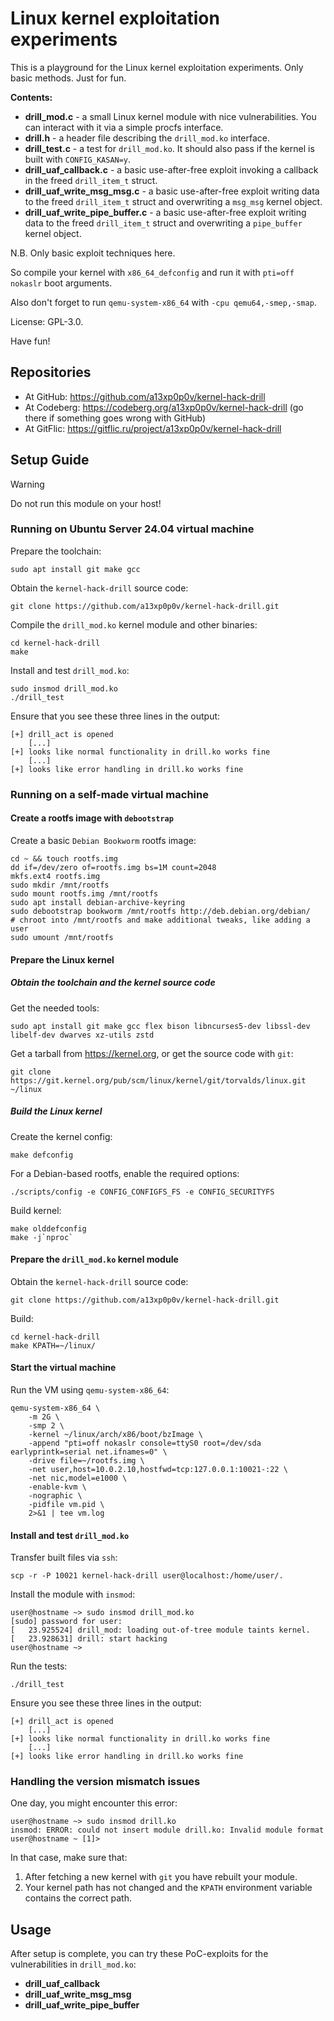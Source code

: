 # Linux kernel exploitation experiments

This is a playground for the Linux kernel exploitation experiments.
Only basic methods. Just for fun.

__Contents:__

  - __drill_mod.c__ - a small Linux kernel module with nice vulnerabilities. You can interact with it via a simple procfs interface.
  - __drill.h__ - a header file describing the `drill_mod.ko` interface.
  - __drill_test.c__ - a test for `drill_mod.ko`. It should also pass if the kernel is built with `CONFIG_KASAN=y`.
  - __drill_uaf_callback.c__ - a basic use-after-free exploit invoking a callback in the freed `drill_item_t` struct.
  - __drill_uaf_write_msg_msg.c__ - a basic use-after-free exploit writing data to the freed `drill_item_t` struct and overwriting a `msg_msg` kernel object.
  - __drill_uaf_write_pipe_buffer.c__ - a basic use-after-free exploit writing data to the freed `drill_item_t` struct and overwriting a `pipe_buffer` kernel object.

N.B. Only basic exploit techniques here.

So compile your kernel with `x86_64_defconfig` and run it with `pti=off nokaslr` boot arguments.

Also don't forget to run `qemu-system-x86_64` with `-cpu qemu64,-smep,-smap`.

License: GPL-3.0.

Have fun!

## Repositories

 - At GitHub: <https://github.com/a13xp0p0v/kernel-hack-drill>
 - At Codeberg: <https://codeberg.org/a13xp0p0v/kernel-hack-drill> (go there if something goes wrong with GitHub)
 - At GitFlic: <https://gitflic.ru/project/a13xp0p0v/kernel-hack-drill>

[1]: https://bugs.chromium.org/p/project-zero/issues/detail?id=1792&desc=2

## Setup Guide

> [!WARNING]
> Do not run this module on your host!

### Running on Ubuntu Server 24.04 virtual machine

Prepare the toolchain:
```
sudo apt install git make gcc
```

Obtain the `kernel-hack-drill` source code:
```
git clone https://github.com/a13xp0p0v/kernel-hack-drill.git
```

Compile the `drill_mod.ko` kernel module and other binaries:
```
cd kernel-hack-drill
make
```

Install and test `drill_mod.ko`:
```
sudo insmod drill_mod.ko
./drill_test
```

Ensure that you see these three lines in the output:
```
[+] drill_act is opened
	[...]
[+] looks like normal functionality in drill.ko works fine
	[...]
[+] looks like error handling in drill.ko works fine
```

### Running on a self-made virtual machine

#### Create a rootfs image with `debootstrap`

Create a basic `Debian Bookworm` rootfs image:
```
cd ~ && touch rootfs.img
dd if=/dev/zero of=rootfs.img bs=1M count=2048
mkfs.ext4 rootfs.img
sudo mkdir /mnt/rootfs
sudo mount rootfs.img /mnt/rootfs
sudo apt install debian-archive-keyring
sudo debootstrap bookworm /mnt/rootfs http://deb.debian.org/debian/
# chroot into /mnt/rootfs and make additional tweaks, like adding a user
sudo umount /mnt/rootfs
```

#### Prepare the Linux kernel

##### Obtain the toolchain and the kernel source code

Get the needed tools:
```
sudo apt install git make gcc flex bison libncurses5-dev libssl-dev libelf-dev dwarves xz-utils zstd
```

Get a tarball from https://kernel.org, or get the source code with `git`:
```
git clone https://git.kernel.org/pub/scm/linux/kernel/git/torvalds/linux.git ~/linux
```

##### Build the Linux kernel

Create the kernel config:
```
make defconfig
```

For a Debian-based rootfs, enable the required options:
```
./scripts/config -e CONFIG_CONFIGFS_FS -e CONFIG_SECURITYFS
```

Build kernel:
```
make olddefconfig
make -j`nproc`
```

#### Prepare the `drill_mod.ko` kernel module

Obtain the `kernel-hack-drill` source code:
```
git clone https://github.com/a13xp0p0v/kernel-hack-drill.git
```

Build:
```
cd kernel-hack-drill
make KPATH=~/linux/
```

#### Start the virtual machine

Run the VM using `qemu-system-x86_64`:
```
qemu-system-x86_64 \
	-m 2G \
	-smp 2 \
	-kernel ~/linux/arch/x86/boot/bzImage \
	-append "pti=off nokaslr console=ttyS0 root=/dev/sda earlyprintk=serial net.ifnames=0" \
	-drive file=~/rootfs.img \
	-net user,host=10.0.2.10,hostfwd=tcp:127.0.0.1:10021-:22 \
	-net nic,model=e1000 \
	-enable-kvm \
	-nographic \
	-pidfile vm.pid \
	2>&1 | tee vm.log
```

#### Install and test `drill_mod.ko`

Transfer built files via `ssh`:
```
scp -r -P 10021 kernel-hack-drill user@localhost:/home/user/.
```

Install the module with `insmod`:
```
user@hostname ~> sudo insmod drill_mod.ko
[sudo] password for user:
[   23.925524] drill_mod: loading out-of-tree module taints kernel.
[   23.928631] drill: start hacking
user@hostname ~>
```

Run the tests:
```
./drill_test
```

Ensure you see these three lines in the output:
```
[+] drill_act is opened
	[...]
[+] looks like normal functionality in drill.ko works fine
	[...]
[+] looks like error handling in drill.ko works fine
```

### Handling the version mismatch issues

One day, you might encounter this error:
```
user@hostname ~> sudo insmod drill.ko
insmod: ERROR: could not insert module drill.ko: Invalid module format
user@hostname ~ [1]>
```

In that case, make sure that:
1. After fetching a new kernel with `git` you have rebuilt your module.
2. Your kernel path has not changed and the `KPATH` environment variable contains the correct path.

## Usage

After setup is complete, you can try these PoC-exploits for the vulnerabilities in `drill_mod.ko`:
- __drill_uaf_callback__
- __drill_uaf_write_msg_msg__
- __drill_uaf_write_pipe_buffer__
